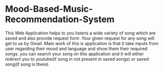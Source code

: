 # Mood-Based-Music-Recommendation-System
This Web Application helps to you listens a wide variety of song which are saved and also provide request form .Your given request for any song will get to us by Gmail. Main work of this is application is that it take inputs from user regarding their mood and language and show them their required songs. you can search your song on this application and it will either redirect you to youtube(if song in not present in saved songs) or saved song(if song is there). 
